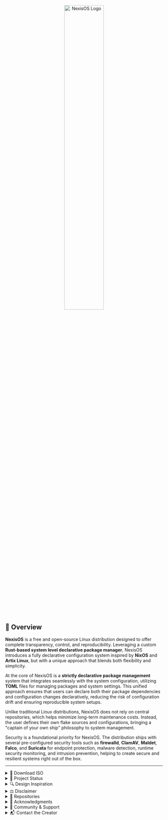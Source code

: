 <div align="center">
  <img src="https://github.com/NexisOS/.github/blob/main/NexisOS2.png" width="50%" alt="NexisOS Logo">
</div>

## 🐧 Overview

**NexisOS** is a free and open-source Linux distribution designed to offer complete transparency, control, and reproducibility. Leveraging a custom **Rust-based system level declarative package manager**, NexisOS introduces a fully declarative configuration system inspired by **NixOS** and **Artix Linux**, but with a unique approach that blends both flexibility and simplicity.

At the core of NexisOS is a **strictly declarative package management** system that integrates seamlessly with the system configuration, utilizing **TOML** files for managing packages and system settings. This unified approach ensures that users can declare both their package dependencies and configuration changes declaratively, reducing the risk of configuration drift and ensuring reproducible system setups.

Unlike traditional Linux distributions, NexisOS does not rely on central repositories, which helps minimize long-term maintenance costs. Instead, the user defines their own flake sources and configurations, bringing a "captain of your own ship" philosophy to system management.

Security is a foundational priority for NexisOS. The distribution ships with several pre-configured security tools such as **firewalld**, **ClamAV**, **Maldet**, **Falco**, and **Suricata** for endpoint protection, malware detection, runtime security monitoring, and intrusion prevention, helping to create secure and resilient systems right out of the box.

---

<details>
<summary>🔽 Download ISO</summary>

You can access the NexisOS project page on SourceForge. Please note that while the link is live, the ISO has not yet been built. It will be added once the first build is ready:

👉 [Download NexisOS ISO](https://sourceforge.net/projects/nexisos/files/latest/download)

> ⚠️ *Note: The ISO versions in the range of v0.x.x are currently experimental and intended for testing and feedback. Expect rapid iteration and updates.*

</details>

<details>

<summary>🚧 Project Status</summary>

NexisOS is currently in the **design and planning phase**. Development will begin after core architectural decisions are finalized and trademark and legal preparations are complete.

### In progress:
- Defining the distribution’s scope, goals, and values
- Applying appropriate licensing to repositories
- Designing the TOML-based configuration system
- Developing security tooling and package infrastructure
- Planning for long-term sustainability and funding

Stay tuned. Star or watch the repo to follow progress as it evolves.

### 🔒 Filesystem Mutability and Access Policy Overview

| Directory                         | Mutable?       | Notes                                         |
|----------------------------------|----------------|-----------------------------------------------|
| `/`                              | ❌             | Immutable root filesystem                      |
| `/etc`                           | ❌             | All config declared in TOML                    |
| `/usr`, `/lib*`, `/bin`, `/sbin` | ❌             | System binaries, read-only                      |
| `/var/lib`                       | ❌ or partially | App data should be declared if needed         |
| `/var/log`, `/run`, `/tmp`       | ✅             | Runtime and temp data — safe to be writable   |
| `/home/<user>`                   | ✅ partial     | Personal files allowed; config disallowed      |
| `/home/<user>/.config`           | ❌             | Declared in TOML only                          |
| `/home/<user>/.local/share`      | ❌             | Declared in TOML only                          |
| `/home/<user>/Downloads, Documents, etc.` | ✅     | User-controlled                               |

</details>

<details>

<summary>🔍 Design Inspiration</summary>

NexisOS draws from the best parts of:

- **[NixOS](https://nixos.org)** for declarative system configuration, atomic upgrades, and reproducible builds
- **[Artix Linux](https://artixlinux.org)** for its minimalist, systemd-free architecture and alternative init systems

Unlike Artix, NexisOS will use **[Dinit](https://github.com/dimitri/dinit)** as its default init system, chosen for its simplicity, modern design, and clean dependency model.

Our goal is to merge these concepts into a focused operating system built on clarity, reproducibility, and user control.

</details>

<details>

<summary>⚖️ Disclaimer</summary>

This is an independent, community-driven project, currently maintained by an individual developer. It is **not officially affiliated with, endorsed by, or sponsored by**:

- The Linux Foundation,
- NixOS Foundation,
- Artix Linux project,
- Dinit maintainers,
- or the authors of any additional tools or packages used in NexisOS (e.g., firewalld, ClamAV, Maldet, Falco, Suricata).

All product names, trademarks, and registered trademarks are property of their respective owners. Their use in this project is for identification, compatibility, and reference only, and does not imply any official endorsement.

NexisOS builds upon and is inspired by the work of many open source projects and contributors. Please see the [Acknowledgments](#acknowledgments) section for details.

</details>

<details>

<summary>📂 Repositories</summary>

Explore the NexisOS GitHub organization to find core components of the distribution, including:

- Declarative configuration modules
- ISO building scripts
- Package overlay definitions
- System documentation

</details>

<details>

<summary>🙏 Acknowledgments</summary>

NexisOS is built upon the contributions of the open-source community. Special thanks to:

- The NixOS community for pioneering declarative system configurations, atomic upgrades, and reproducible builds, which directly inspired NexisOS’s design.
- The Artix Linux team for their systemd-free, minimalist approach to Linux, which influenced our choice of Dinit as the default init system.
- Dinit for its simplicity, modern design, and clean dependency model, which enables flexible and efficient service management.
- The Rust community for developing the language that powers NexisOS’s declarative package manager, chosen for its performance and safety.
- The security-focused open-source projects (e.g., firewalld, ClamAV, Maldet, Falco, Suricata) for tools that enhance NexisOS’s built-in security.
- The broader Linux and open-source communities for their invaluable contributions to the tools and libraries that make projects like NexisOS possible.

NexisOS would not be possible without the foundational work of the open-source ecosystem. The project is deeply grateful for the contributions that have made this work possible, and I, as the founder of NexisOS, personally appreciate the support and inspiration provided by all involved.

As development progresses, we look forward to collaborating with future maintainers and contributors to build on this foundation and create a robust and sustainable operating system for all.

</details>

<details>

<summary>📢 Community & Support</summary>

NexisOS is a personal project led and developed by a single maintainer. Community channels, including forums and chat, are coming soon.

In the meantime:

- Please use [GitHub Issues](https://github.com/NexisOS/issues) to report bugs, request features, or share ideas.
- Discussions will be enabled shortly to facilitate design conversations and collaboration.
- Stay tuned for announcements about the official community chat (likely on Matrix, Discord, or IRC).

Your feedback and participation are highly appreciated and essential to shaping NexisOS’s future. Thank you for your patience and support during this early phase!

</details>

<details>

<summary>📬 Contact the Creator</summary>

If you'd like to share ideas, provide feedback, or get in touch directly, feel free to email me at:

**[kyle.gortych.dev@gmail.com](mailto:kyle.gortych.dev@gmail.com)**

Please note that as the sole maintainer, response times may vary. For general issues and feature requests, we encourage using GitHub Issues or Discussions once available.

</details>
